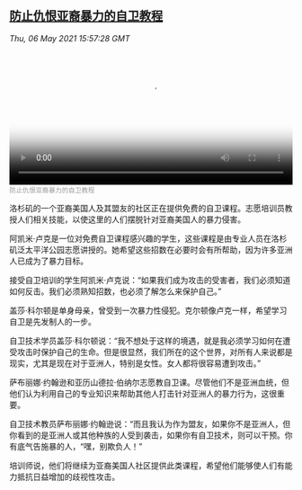 <!--1620316742000-->
[防止仇恨亚裔暴力的自卫教程](https://www.voachinese.com/a/self-defense-classes-aim-to-protect-against-anti-asian-violence-20210505/5879709.html)
------

<div><i>Thu, 06 May 2021 15:57:28 GMT</i></div><video poster="https://images.weserv.nl?url=gdb.voanews.com/e3dbb750-b170-4d64-bebb-37e81ce741e9_tv_r1_s_w900.jpg" src="https://av.voanews.com/Videoroot/Pangeavideo/2021/05/e/e3/e3dbb750-b170-4d64-bebb-37e81ce741e9_240p.mp4" style="width:100%" controls></video><div><small style="color: #999;">防止仇恨亚裔暴力的自卫教程</small></div><p>洛杉矶的一个亚裔美国人及其盟友的社区正在提供免费的自卫课程。志愿培训员教授人们相关技能，以使这里的人们摆脱针对亚裔美国人的暴力侵害。</p><p>阿凯米·卢克是一位对免费自卫课程感兴趣的学生，这些课程是由专业人员在洛杉矶泛太平洋公园志愿讲授的。她希望这些招数在必要时会有所帮助，因为许多亚洲人已成为了暴力目标。</p><p>接受自卫培训的学生阿凯米·卢克说：“如果我们成为攻击的受害者，我们必须知道如何反击。我们必须熟知招数，也必须了解怎么来保护自己。”</p><p>盖莎·科尔顿是单身母亲，曾受到一次暴力性侵犯。克尔顿像卢克一样，希望学习自卫是先发制人的一步。</p><p>自卫技术学员盖莎·科尔顿说：“我不想处于这样的境遇，就是我必须学习如何在遭受攻击时保护自己的生命。但是很显然，我们所在的这个世界，对所有人来说都是现实，尤其是现在对于亚洲人，特别是女性。女人都将很容易遭到攻击。”</p><p>萨布丽娜·约翰逊和亚历山德拉·伯纳尔志愿教自卫课。尽管他们不是亚洲血统，但他们认为利用自己的专业知识来帮助其他人打击针对亚洲人的暴力行为，这很重要。</p><p>自卫技术教员萨布丽娜·约翰逊说：“而且我认为作为盟友，如果你不是亚洲人，但你看到的是亚洲人或其他种族的人受到袭击，如果你有自卫技术，则可以干预。你有底气告施暴的人，“嘿，别欺负人！”</p><p>培训师说，他们将继续为亚裔美国人社区提供此类课程，希望他们能够使人们有能力抵抗日益增加的歧视性攻击。</p>

